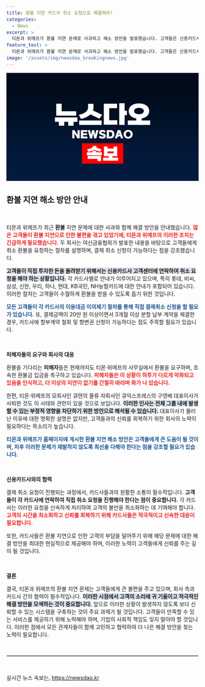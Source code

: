 ```yaml
---
title: 환불 지연 카드사 취소 요청으로 해결하라!
categories:
  - News
excerpt: >
  티몬과 위메프가 환불 지연 문제로 사과하고 해소 방안을 발표했습니다. 고객들은 신용카드사에 직접 취소 요청을 해야 하며, 기본 안내사항과 함께 큐텐 그룹 내 변화가 주목받고 있습니다.
feature_text: >
  티몬과 위메프가 환불 지연 문제로 사과하고 해소 방안을 발표했습니다. 고객들은 신용카드사에 직접 취소 요청을 해야 하며, 기본 안내사항과 함께 큐텐 그룹 내 변화가 주목받고 있습니다.
image: '/assets/img/newsdao_breakingnews.jpg'
---
```


<p><img src="/assets/img/newsdao_breakingnews.jpg" alt="koreaapp 속보" /></p>

<h2 data-ke-size="size26">환불 지연 해소 방안 안내</h2>

<p data-ke-size="size16">&nbsp;</p>

<p>티몬과 위메프가 최근 <b>환불</b> 지연 문제에 대한 사과와 함께 해결 방안을 안내했습니다. <b><span style="color: #ee2323;">많은 고객들이 환불 지연으로 인한 불편을 겪고 있었기에, 티몬과 위메프의 이러한 조치는 긴급하게 필요했습니다.</span></b> 두 회사는 여신금융협회가 발표한 내용을 바탕으로 고객들에게 취소 환불을 요청하는 절차를 설명하며, 결제 취소 신청이 가능하다는 점을 강조했습니다. </p>

<p><b><span style="background-color: #21538527;">고객들이 직접 투자한 돈을 돌려받기 위해서는 신용카드사 고객센터에 연락하여 취소 요청을 해야 하는 상황입니다.</span></b> 각 카드사별로 안내가 이루어지고 있으며, 특히 롯데, 비씨, 삼성, 신한, 우리, 하나, 현대, KB국민, NH농협카드에 대한 안내가 포함되어 있습니다. 이러한 절차는 고객들이 수월하게 환불을 받을 수 있도록 돕기 위한 것입니다.</p>

<p><b><span style="color: #1a5490;">모든 고객들이 각 카드사의 이용대금 이의제기 절차를 통해 직접 결제취소 신청을 할 필요가 있습니다.</span></b> 또, 결제금액이 20만 원 이상이면서 3개월 이상 분할 납부 계약을 체결한 경우, 카드사에 할부계약 철회 및 항변권 신청이 가능하다는 점도 주목할 필요가 있습니다.</p>

<p data-ke-size="size16">&nbsp;</p>

<p><b>피해자들의 요구와 회사의 대응</b></p>

<p>환불을 기다리는 <b>피해자</b>들은 현재까지도 티몬·위메프의 사무실에서 환불을 요구하며, 조속한 환불금 입금을 촉구하고 있습니다. <b><span style="color: #ee2323;">피해자들은 이 상황이 하루가 다르게 악화되고 있음을 인식하고, 더 이상의 지연이 없기를 간절히 바라며 화가 나 있습니다.</span></b></p>

<p>한편, 티몬·위메프의 모회사인 큐텐의 물류 자회사인 큐익스프레스의 구영배 대표이사가 사퇴한 것도 이 사태와 관련이 있을 것으로 보입니다. <b><span style="background-color: #21538527;">이러한 인사는 전체 그룹 내에 발생할 수 있는 부정적 영향을 차단하기 위한 방안으로 해석될 수 있습니다.</span></b> 대표이사가 물러난 이유에 대한 명확한 설명은 없지만, 고객들과의 신뢰를 회복하기 위한 회사의 노력이 필요하다는 목소리가 높습니다.</p>

<p><b><span style="color: #1a5490;">티몬과 위메프가 홈페이지에 게시한 환불 지연 해소 방안은 고객들에게 큰 도움이 될 것이며, 차후 이러한 문제가 재발하지 않도록 최선을 다해야 한다는 점을 강조할 필요가 있습니다.</span></b></p>

<p data-ke-size="size16">&nbsp;</p>

<p><b>신용카드사와의 협력</b></p>

<p>결제 취소 요청이 진행되는 과정에서, 카드사들과의 원활한 소통이 필수적입니다. <b>고객들이 각 카드사에 연락하여 직접 취소 요청을 진행해야 한다는 점이 중요합니다.</b> 각 카드사는 이러한 요청을 신속하게 처리하여 고객의 불만을 최소화하는 데 기여해야 합니다. <b><span style="color: #ee2323;">고객의 시간을 최소화하고 신뢰를 회복하기 위해 카드사들은 적극적이고 신속한 대응이 필요합니다.</span></b></p>

<p>또한, 카드사들은 환불 지연으로 인한 고객의 부담을 덜어주기 위해 해당 문제에 대한 해결 방안을 최대한 현실적으로 제공해야 하며, 이러한 노력이 고객들에게 신뢰를 주는 길이 될 것입니다. </p>

<p data-ke-size="size16">&nbsp;</p>

<p><b>결론</b></p>

<p>결국, 티몬과 위메프의 환불 지연 문제는 고객들에게 큰 불편을 주고 있으며, 회사 측과 카드사 간의 협력이 필수적입니다. <b><span style="background-color: #21538527;">이러한 시점에서 고객의 소리에 귀 기울이고 적극적인 해결 방안을 모색하는 것이 중요합니다.</span></b> 앞으로 이러한 상황이 발생하지 않도록 보다 신뢰할 수 있는 시스템을 구축하는 것이 주요 과제가 될 것입니다. 고객들이 만족할 수 있는 서비스를 제공하기 위해 노력해야 하며, 기업의 사회적 책임도 잊지 말아야 할 것입니다. 이러한 점에서 모든 관계자들이 함께 고민하고 협력하여 더 나은 해결 방안을 찾는 노력이 필요합니다. </p>

<p data-ke-size="size16">&nbsp;</p>

<hr style="border: 1px solid #ccc;"/>

<p data-ke-size="size16">&nbsp;</p>
실시간 뉴스 속보는, <a href="https://newsdao.kr" rel="dofollow">https://newsdao.kr</a>


